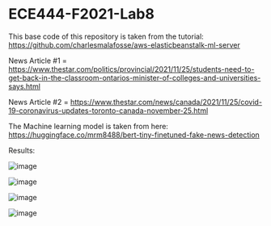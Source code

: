 # ECE444-F2021-Lab8

This base code of this repository is taken from the tutorial: https://github.com/charlesmalafosse/aws-elasticbeanstalk-ml-server

News Article #1 = https://www.thestar.com/politics/provincial/2021/11/25/students-need-to-get-back-in-the-classroom-ontarios-minister-of-colleges-and-universities-says.html

News Article #2 = https://www.thestar.com/news/canada/2021/11/25/covid-19-coronavirus-updates-toronto-canada-november-25.html

The Machine learning model is taken from here: https://huggingface.co/mrm8488/bert-tiny-finetuned-fake-news-detection

Results: 


![image](https://user-images.githubusercontent.com/43216310/143522593-25298dda-b953-4e35-af63-b799eaf5a322.png)

![image](https://user-images.githubusercontent.com/43216310/143522618-e70b5cf4-2a8b-4ad2-985e-6a9a17c07723.png)

![image](https://user-images.githubusercontent.com/43216310/143522638-5a26ef7f-f35a-456b-9232-1b8bee83ddad.png)

![image](https://user-images.githubusercontent.com/43216310/143522656-fcfcc9cc-cc9d-4173-a2aa-c4aeb7b4708c.png)

